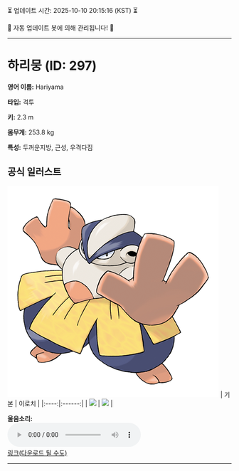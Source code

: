 
⏳ 업데이트 시간: 2025-10-10 20:15:16 (KST) ⏳

🤖 자동 업데이트 봇에 의해 관리됩니다! 🤖

---

# 하리뭉 (ID: 297)
**영어 이름:** Hariyama

**타입:** 격투

**키:** 2.3 m

**몸무게:** 253.8 kg

**특성:** 두꺼운지방, 근성, 우격다짐

## 공식 일러스트
![](https://raw.githubusercontent.com/PokeAPI/sprites/master/sprites/pokemon/other/official-artwork/297.png)
| 기본 | 이로치 |
|:----:|:------:|
| <img src="http://play.pokemonshowdown.com/sprites/ani/hariyama.gif" width="200"> | <img src="http://play.pokemonshowdown.com/sprites/ani-shiny/hariyama.gif" width="200"> |

**울음소리:**<br><audio controls src="https://raw.githubusercontent.com/PokeAPI/cries/main/cries/pokemon/latest/297.ogg"></audio><br> [링크(다운로드 될 수도)](https://raw.githubusercontent.com/PokeAPI/cries/main/cries/pokemon/latest/297.ogg)


---
